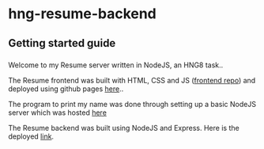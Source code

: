 # hng-resume-backend

## Getting started guide

###

Welcome to my Resume server written in NodeJS, an HNG8 task..

The Resume frontend was built with HTML, CSS and JS ([frontend repo](https://github.com/samspecial/hng-resume)) and deployed using github pages [here](https://samspecial.github.io/hng-resume)..

The program to print my name was done through setting up a basic NodeJS server which was hosted [here](https://printfullname.herokuapp.com/)

The Resume backend was built using NodeJS and Express. Here is the deployed [link](https://samspecial-resume.herokuapp.com/).
